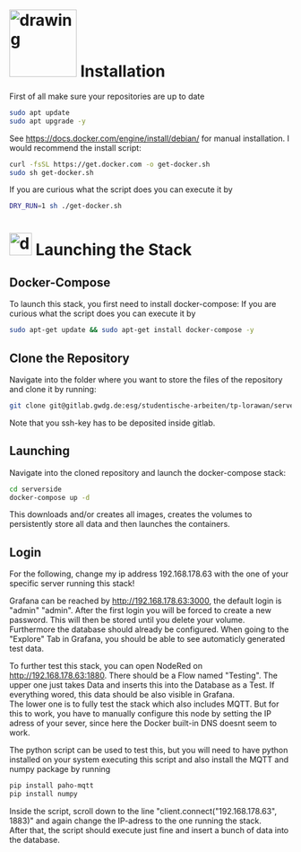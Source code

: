 # <img src="https://upload.wikimedia.org/wikipedia/commons/thumb/4/4e/Docker_%28container_engine%29_logo.svg/610px-Docker_%28container_engine%29_logo.svg.png" alt="drawing" width="120"/> Installation 

First of all make sure your repositories are up to date
```bash
sudo apt update
sudo apt upgrade -y
```
See https://docs.docker.com/engine/install/debian/ for manual installation. I would recommend the install script:
```bash
curl -fsSL https://get.docker.com -o get-docker.sh
sudo sh get-docker.sh
```
If you are curious what the script does you can execute it by
```bash
DRY_RUN=1 sh ./get-docker.sh
```

# <img src="https://img.icons8.com/fluency/48/000000/launched-rocket.png" alt="drawing" width="40"/> Launching the Stack
## Docker-Compose
To launch this stack, you first need to install docker-compose:
If you are curious what the script does you can execute it by
```bash
sudo apt-get update && sudo apt-get install docker-compose -y
```

## Clone the Repository
Navigate into the folder where you want to store the files of the repository and clone it by running:
```bash
git clone git@gitlab.gwdg.de:esg/studentische-arbeiten/tp-lorawan/serverside.git
```
Note that you ssh-key has to be deposited inside gitlab.

## Launching
Navigate into the cloned repository and launch the docker-compose stack:
```bash
cd serverside
docker-compose up -d
```
This downloads and/or creates all images, creates the volumes to persistently store all data and then launches the containers.

## Login
For the following, change my ip address 192.168.178.63 with the one of your specific server running this stack!

Grafana can be reached by http://192.168.178.63:3000, the default login is "admin" "admin". After the first login you will be forced to create a new password. This will then be stored until you delete your volume. Furthermore the database should already be configured. When going to the "Explore" Tab in Grafana, you should be able to see automaticly generated test data.

To further test this stack, you can open NodeRed on http://192.168.178.63:1880.
There should be a Flow named "Testing". The upper one just takes Data and inserts this into the Database as a Test. If everything wored, this data should be also visible in Grafana.\
The lower one is to fully test the stack which also includes MQTT. But for this to work, you have to manually configure this node by setting the IP adress of your sever, since here the Docker built-in DNS doesnt seem to work.

The python script can be used to test this, but you will need to have python installed on your system executing this script and also install the MQTT and numpy package by running
```bash
pip install paho-mqtt
pip install numpy
```
Inside the script, scroll down to the line "client.connect("192.168.178.63", 1883)" and again change the IP-adress to the one running the stack.\
After that, the script should execute just fine and insert a bunch of data into the database.